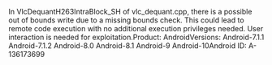 In VlcDequantH263IntraBlock_SH of vlc_dequant.cpp, there is a possible out of bounds write due to a missing bounds check. This could lead to remote code execution with no additional execution privileges needed. User interaction is needed for exploitation.Product: AndroidVersions: Android-7.1.1 Android-7.1.2 Android-8.0 Android-8.1 Android-9 Android-10Android ID: A-136173699